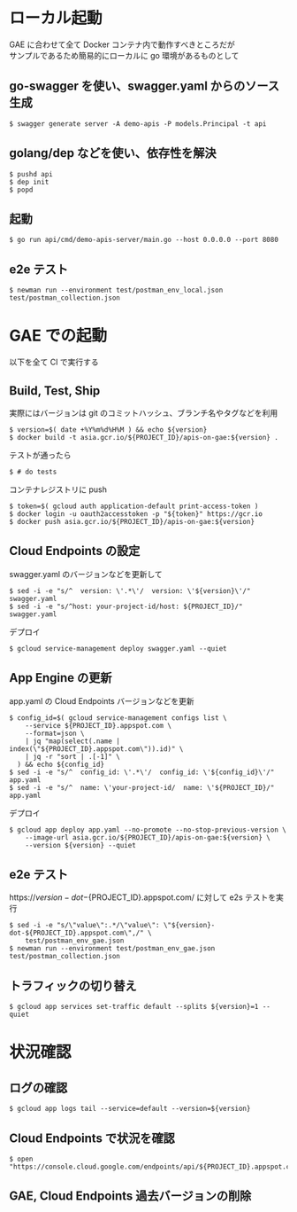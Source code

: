 # ローカル起動

GAE に合わせて全て Docker コンテナ内で動作すべきところだが  
サンプルであるため簡易的にローカルに go 環境があるものとして

## go-swagger を使い、swagger.yaml からのソース生成

```
$ swagger generate server -A demo-apis -P models.Principal -t api
```

## golang/dep などを使い、依存性を解決

```
$ pushd api
$ dep init
$ popd
```

## 起動

```
$ go run api/cmd/demo-apis-server/main.go --host 0.0.0.0 --port 8080
```

## e2e テスト

```
$ newman run --environment test/postman_env_local.json test/postman_collection.json
```

# GAE での起動

以下を全て CI で実行する

## Build, Test, Ship

実際にはバージョンは git のコミットハッシュ、ブランチ名やタグなどを利用

```
$ version=$( date +%Y%m%d%H%M ) && echo ${version}
$ docker build -t asia.gcr.io/${PROJECT_ID}/apis-on-gae:${version} .
```

テストが通ったら

```
$ # do tests
```

コンテナレジストリに push

```
$ token=$( gcloud auth application-default print-access-token )
$ docker login -u oauth2accesstoken -p "${token}" https://gcr.io
$ docker push asia.gcr.io/${PROJECT_ID}/apis-on-gae:${version}
```

## Cloud Endpoints の設定

swagger.yaml のバージョンなどを更新して

```
$ sed -i -e "s/^  version: \'.*\'/  version: \'${version}\'/" swagger.yaml
$ sed -i -e "s/^host: your-project-id/host: ${PROJECT_ID}/" swagger.yaml
```

デプロイ

```
$ gcloud service-management deploy swagger.yaml --quiet
```

## App Engine の更新

app.yaml の Cloud Endpoints バージョンなどを更新

```
$ config_id=$( gcloud service-management configs list \
    --service ${PROJECT_ID}.appspot.com \
    --format=json \
    | jq "map(select(.name | index(\"${PROJECT_ID}.appspot.com\")).id)" \
    | jq -r "sort | .[-1]" \
  ) && echo ${config_id}
$ sed -i -e "s/^  config_id: \'.*\'/  config_id: \'${config_id}\'/" app.yaml
$ sed -i -e "s/^  name: \'your-project-id/  name: \'${PROJECT_ID}/" app.yaml
```

デプロイ

```
$ gcloud app deploy app.yaml --no-promote --no-stop-previous-version \
    --image-url asia.gcr.io/${PROJECT_ID}/apis-on-gae:${version} \
    --version ${version} --quiet
```

## e2e テスト

https://${version}-dot-${PROJECT_ID}.appspot.com/ に対して e2s テストを実行

```
$ sed -i -e "s/\"value\":.*/\"value\": \"${version}-dot-${PROJECT_ID}.appspot.com\",/" \
    test/postman_env_gae.json
$ newman run --environment test/postman_env_gae.json test/postman_collection.json
```

## トラフィックの切り替え

```
$ gcloud app services set-traffic default --splits ${version}=1 --quiet
```

# 状況確認

## ログの確認

```
$ gcloud app logs tail --service=default --version=${version}
```

## Cloud Endpoints で状況を確認

```
$ open "https://console.cloud.google.com/endpoints/api/${PROJECT_ID}.appspot.com/overview"
```

## GAE, Cloud Endpoints 過去バージョンの削除
